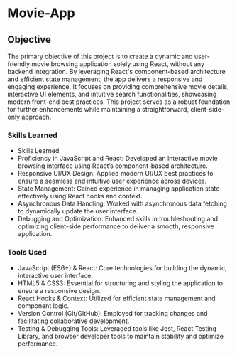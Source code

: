 # Movie-App

## Objective
The primary objective of this project is to create a dynamic and user-friendly movie browsing application solely using React, without any backend integration. By leveraging React's component-based architecture and efficient state management, the app delivers a responsive and engaging experience. It focuses on providing comprehensive movie details, interactive UI elements, and intuitive search functionalities, showcasing modern front-end best practices. This project serves as a robust foundation for further enhancements while maintaining a straightforward, client-side-only approach.
### Skills Learned
- Skills Learned
- Proficiency in JavaScript and React: Developed an interactive movie browsing interface using React’s component-based architecture.
- Responsive UI/UX Design: Applied modern UI/UX best practices to ensure a seamless and intuitive user experience across devices.
- State Management: Gained experience in managing application state effectively using React hooks and context.
- Asynchronous Data Handling: Worked with asynchronous data fetching to dynamically update the user interface.
- Debugging and Optimization: Enhanced skills in troubleshooting and optimizing client-side performance to deliver a smooth, responsive application.

### Tools Used
- JavaScript (ES6+) & React: Core technologies for building the dynamic, interactive user interface.
- HTML5 & CSS3: Essential for structuring and styling the application to ensure a responsive design.
- React Hooks & Context: Utilized for efficient state management and component logic.
- Version Control (Git/GitHub): Employed for tracking changes and facilitating collaborative development.
- Testing & Debugging Tools: Leveraged tools like Jest, React Testing Library, and browser developer tools to maintain stability and optimize performance.




